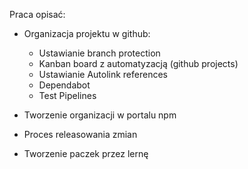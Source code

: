 Praca opisać:
- Organizacja projektu w github:
	- Ustawianie branch protection
	- Kanban board z automatyzacją (github projects)
	- Ustawianie Autolink references
	- Dependabot
	- Test Pipelines
	
- Tworzenie organizacji w portalu npm
- Proces releasowania zmian
- Tworzenie paczek przez lernę
